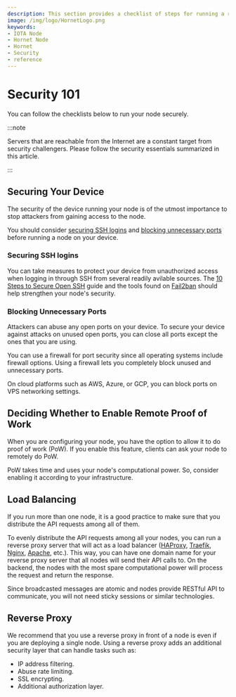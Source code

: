 ```yaml
---
description: This section provides a checklist of steps for running a reliable and secure node.
image: /img/logo/HornetLogo.png
keywords:
- IOTA Node 
- Hornet Node
- Hornet
- Security
- reference
---
```



# Security 101

You can follow the checklists below to run your node securely.

:::note

Servers that are reachable from the Internet are a constant target from security challengers. Please follow the security essentials summarized in this article.

:::

## Securing Your Device

The security of the device running your node is of the utmost importance to stop attackers from gaining access to the node.

You should consider [securing SSH logins](#securing-ssh-logins) and [blocking unnecessary ports](#blocking-unnecessary-ports) before running a node on your device.



### Securing SSH logins

You can take measures to protect your device from unauthorized access when logging in through SSH from several readily avilable sources. The [10 Steps to Secure Open SSH](https://blog.devolutions.net/2017/04/10-steps-to-secure-open-ssh) guide and the tools found on [Fail2ban](https://www.fail2ban.org/wiki/index.php/Main_Page) should help strengthen your node's security.

### Blocking Unnecessary Ports

Attackers can abuse any open ports on your device. To secure your device against attacks on unused open ports, you can close all ports except the ones that you are using.

You can use a firewall for port security since all operating systems include firewall options. Using a firewall lets you completely block unused and unnecessary ports.

On cloud platforms such as AWS, Azure, or GCP, you can block ports on VPS networking settings.

## Deciding Whether to Enable Remote Proof of Work

When you are configuring your node, you have the option to allow it to do proof of work (PoW). If you enable this feature, clients can ask your node to remotely do PoW.

PoW takes time and uses your node's computational power. So, consider enabling it according to your infrastructure.

## Load Balancing

If you run more than one node, it is a good practice to make sure that you distribute the API requests among all of them.

To evenly distribute the API requests among all your nodes, you can run a reverse proxy server that will act as a load balancer ([HAProxy](http://www.haproxy.org/), [Traefik](https://traefik.io/), [Nginx](https://www.nginx.com/), [Apache](https://www.apache.org/), etc.). This way, you can have one domain name for your reverse proxy server that all nodes will send their API calls to. On the backend, the nodes with the most spare computational power will process the request and return the response.

Since broadcasted messages are atomic and nodes provide RESTful API to communicate, you will not need sticky sessions or similar technologies.

## Reverse Proxy

We recommend that you use a reverse proxy in front of a node is even if you are deploying a single node. Using a reverse proxy adds an additional security layer that can handle tasks such as:

- IP address filtering. 
- Abuse rate limiting. 
- SSL encrypting.
- Additional authorization layer.
